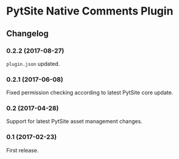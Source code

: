 # PytSite Native Comments Plugin


## Changelog


### 0.2.2 (2017-08-27)
`plugin.json` updated.


### 0.2.1 (2017-06-08)
Fixed permission checking according to latest PytSite core update.


### 0.2 (2017-04-28)
Support for latest PytSite asset management changes.


### 0.1 (2017-02-23)
First release.

